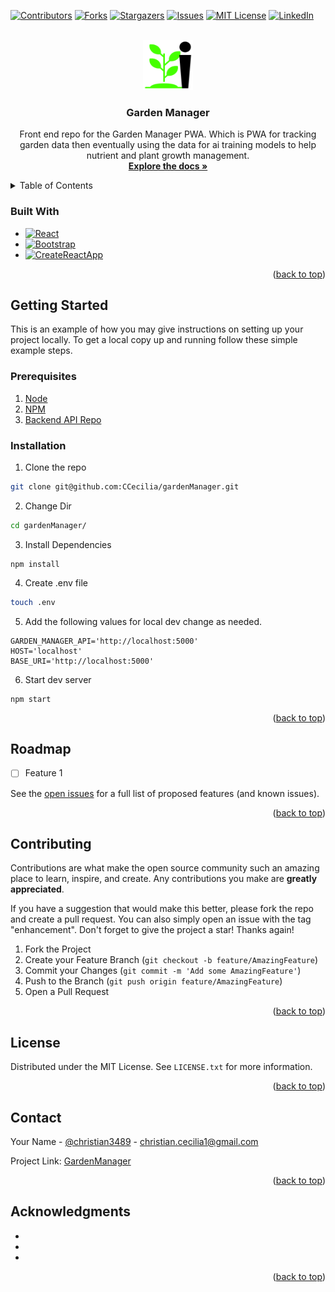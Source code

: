 <div id="top"></div>

[![Contributors][contributors-shield]][contributors-url]
[![Forks][forks-shield]][forks-url]
[![Stargazers][stars-shield]][stars-url]
[![Issues][issues-shield]][issues-url]
[![MIT License][license-shield]][license-url]
[![LinkedIn][linkedin-shield]][linkedin-url]

<!-- PROJECT LOGO -->
<br />
<div align="center">
  <a href="https://github.com/CCecilia/gardenManager">
    <img src="public/images/gardenManagerLogo.png" alt="Logo" width="80" height="80">
  </a>

<h3 align="center">Garden Manager</h3>

  <p align="center">
    Front end repo for the Garden Manager PWA. Which is PWA for tracking garden data then eventually using the data for ai training models to help nutrient and plant growth management.
    <br />
    <a href="https://github.com/CCecilia/gardenManager"><strong>Explore the docs »</strong></a>
    <br />
  </p>
</div>

<!-- TABLE OF CONTENTS -->
<details>
  <summary>Table of Contents</summary>
  <ol>
    <li>
      <a href="#about-the-project">About The Project</a>
      <ul>
        <li><a href="#built-with">Built With</a></li>
      </ul>
    </li>
    <li>
      <a href="#getting-started">Getting Started</a>
      <ul>
        <li><a href="#prerequisites">Prerequisites</a></li>
        <li><a href="#installation">Installation</a></li>
      </ul>
    </li>
    <li><a href="#usage">Usage</a></li>
    <li><a href="#roadmap">Roadmap</a></li>
    <li><a href="#contributing">Contributing</a></li>
    <li><a href="#license">License</a></li>
    <li><a href="#contact">Contact</a></li>
    <li><a href="#acknowledgments">Acknowledgments</a></li>
  </ol>
</details>

### Built With

- [![React][react.js]][react-url]
- [![Bootstrap][bootstrap.com]][bootstrap-url]
- [![CreateReactApp][createreactapp.com]][createreactapp-url]

<p align="right">(<a href="#top">back to top</a>)</p>

<!-- GETTING STARTED -->

## Getting Started

This is an example of how you may give instructions on setting up your project locally.
To get a local copy up and running follow these simple example steps.

### Prerequisites

1. [Node](https://nodejs.org/en/download/)
2. [NPM](https://nodejs.org/en/download/)
3. [Backend API Repo](https://github.com/CCecilia/gardenManagerApi)

### Installation

1. Clone the repo

```sh
git clone git@github.com:CCecilia/gardenManager.git
```

2. Change Dir

```sh
cd gardenManager/
```

3. Install Dependencies

```npm
npm install
```

4. Create .env file

```sh
touch .env
```

5. Add the following values for local dev change as needed.

```text
GARDEN_MANAGER_API='http://localhost:5000'
HOST='localhost'
BASE_URI='http://localhost:5000'
```

6. Start dev server

```npm
npm start
```

<p align="right">(<a href="#top">back to top</a>)</p>

<!-- ROADMAP -->

## Roadmap

- [ ] Feature 1

See the [open issues](https://github.com/CCecilia/gardenManager/issues) for a full list of proposed features (and known issues).

<p align="right">(<a href="#top">back to top</a>)</p>

<!-- CONTRIBUTING -->

## Contributing

Contributions are what make the open source community such an amazing place to learn, inspire, and create. Any contributions you make are **greatly appreciated**.

If you have a suggestion that would make this better, please fork the repo and create a pull request. You can also simply open an issue with the tag "enhancement".
Don't forget to give the project a star! Thanks again!

1. Fork the Project
2. Create your Feature Branch (`git checkout -b feature/AmazingFeature`)
3. Commit your Changes (`git commit -m 'Add some AmazingFeature'`)
4. Push to the Branch (`git push origin feature/AmazingFeature`)
5. Open a Pull Request

<p align="right">(<a href="#top">back to top</a>)</p>

<!-- LICENSE -->

## License

Distributed under the MIT License. See `LICENSE.txt` for more information.

<p align="right">(<a href="#top">back to top</a>)</p>

<!-- CONTACT -->

## Contact

Your Name - [@christian3489](https://twitter.com/christian3489) - christian.cecilia1@gmail.com

Project Link: [GardenManager](https://github.com/CCecilia/gardenManager)

<p align="right">(<a href="#top">back to top</a>)</p>

<!-- ACKNOWLEDGMENTS -->

## Acknowledgments

- []()
- []()
- []()

<p align="right">(<a href="#top">back to top</a>)</p>

<!-- MARKDOWN LINKS & IMAGES -->
<!-- https://www.markdownguide.org/basic-syntax/#reference-style-links -->

[contributors-shield]: https://img.shields.io/github/contributors/CCecilia/gardenManager.svg?style=for-the-badge
[contributors-url]: https://github.com/CCecilia/gardenManager/graphs/contributors
[forks-shield]: https://img.shields.io/github/forks/CCecilia/gardenManager.svg?style=for-the-badge
[forks-url]: https://github.com/CCecilia/gardenManager/network/members
[stars-shield]: https://img.shields.io/github/stars/CCecilia/gardenManager.svg?style=for-the-badge
[stars-url]: https://github.com/CCecilia/gardenManager/stargazers
[issues-shield]: https://img.shields.io/github/issues/CCecilia/gardenManager.svg?style=for-the-badge
[issues-url]: https://github.com/CCecilia/gardenManager/issues
[license-shield]: https://img.shields.io/github/license/CCecilia/gardenManager.svg?style=for-the-badge
[license-url]: https://github.com/CCecilia/gardenManager/blob/master/LICENSE.txt
[linkedin-shield]: https://img.shields.io/badge/-LinkedIn-black.svg?style=for-the-badge&logo=linkedin&colorB=555
[linkedin-url]: https://linkedin.com/in/linkedin_username
[product-screenshot]: images/screenshot.png
[react.js]: https://img.shields.io/badge/React-20232A?style=for-the-badge&logo=react&logoColor=61DAFB
[react-url]: https://reactjs.org/
[bootstrap.com]: https://img.shields.io/badge/Bootstrap-563D7C?style=for-the-badge&logo=bootstrap&logoColor=white
[bootstrap-url]: https://getbootstrap.com
[createreactapp.com]: https://img.shields.io/badge/CreateReactApp-FFF?style=for-the-badge&logo=react&logoColor=09D3AC
[createreactapp-url]: https://create-react-app.dev/
